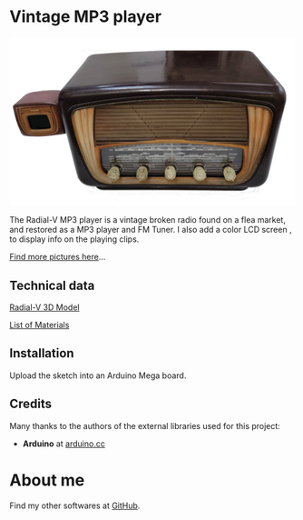 # Vintage MP3 player

![Radial-V-off](images\Radial-V-off.png)

The Radial-V MP3 player is a vintage broken radio found on a flea market, and restored as a MP3 player and FM Tuner.
I also add a color LCD screen , to display info on the playing clips.

[Find more pictures here](webpages/pictures)...

## Technical data

[Radial-V 3D Model](webpages\Radial-V.html) 

[List of Materials](webpages/bill_of_material)

## Installation

Upload the sketch into an Arduino Mega board.   


## Credits

Many thanks to the authors of the external libraries used for this project:  
* **Arduino** at [arduino.cc](https://www.arduino.cc)


# About me

Find my other softwares at [GitHub](https://sphinkie.github.io).
